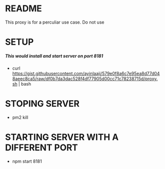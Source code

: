 # README #

This proxy is for a perculiar use case. Do not use

SETUP
===
##### This would install and start server on port 8181
- curl https://gist.githubusercontent.com/ayinlaaji/579e0f8a6c7e95ea8d77d048aeec8ca5/raw/df0b7da3dac528f4df77905d00cc71c78238715d/proxy.sh | bash

STOPING SERVER
===
- pm2 kill

STARTING SERVER WITH A DIFFERENT PORT
===
- npm start 8181
